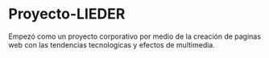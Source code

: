 # Proyecto-LIEDER
 Empezó como un proyecto corporativo por medio de la creación de paginas web con las tendencias tecnologicas y efectos de multimedia.

